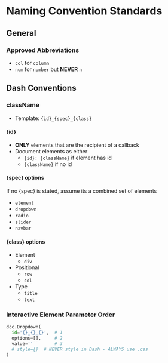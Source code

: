 # Naming Convention Standards

## General

### Approved Abbreviations

* `col` for `column`
* `num` for `number` but **NEVER** `n`

## Dash Conventions

### className

* Template: `{id}_{spec}_{class}`

#### {id}

* **ONLY** elements that are the recipient of a callback
* Document elements as either
  * `{id}: {className}` if element has id
  * `{className}` if no id

#### {spec} options

If no {spec} is stated, assume its a combined set of elements

* `element`
* `dropdown`
* `radio`
* `slider`
* `navbar`

#### {class} options

* Element
  * `div`
* Positional
  * `row`
  * `col`
* Type
  * `title`
  * `text`

### Interactive Element Parameter Order

```python
dcc.Dropdown(
  id='{}_{}_{}',  # 1
  options=[],     # 2
  value=''        # 3
  # style={}  # NEVER style in Dash - ALWAYS use .css
)
```
